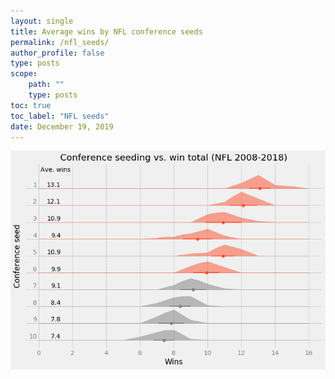 ```yaml
---
layout: single
title: Average wins by NFL conference seeds
permalink: /nfl_seeds/
author_profile: false
type: posts
scope:
    path: ""
    type: posts
toc: true
toc_label: "NFL seeds"
date: December 19, 2019
---
```



  <img src="../assets/images/nfl_seeds.png" width="800" />
